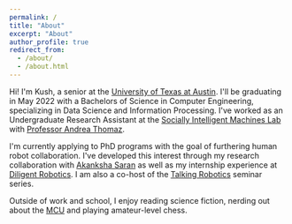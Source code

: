 ```yaml
---
permalink: /
title: "About"
excerpt: "About"
author_profile: true
redirect_from: 
  - /about/
  - /about.html
---
```


Hi! I'm Kush, a senior at the [University of Texas at Austin](utexas.edu). I'll be graduating in May 2022 with a Bachelors of Science in Computer Engineering, specializing in Data Science and Information Processing. I've worked as an Undergraduate Research Assistant at the [Socially Intelligent Machines Lab](https://sim.ece.utexas.edu/people.html) with [Professor Andrea Thomaz](https://www.ece.utexas.edu/people/faculty/andrea-thomaz). 

I'm currently applying to PhD programs with the goal of furthering human robot collaboration. I've developed this interest through my research collaboration with [Akanksha Saran](https://www.linkedin.com/in/akanksha-saran) as well as my internship experience at [Diligent Robotics](http://diligentrobots.com). I am also a co-host of the [Talking Robotics](http://talking-robotics.github.io) seminar series.

Outside of work and school, I enjoy reading science fiction, nerding out about the [MCU](https://marvelcinematicuniverse.fandom.com/wiki/Marvel_Cinematic_Universe) and playing amateur-level chess.
